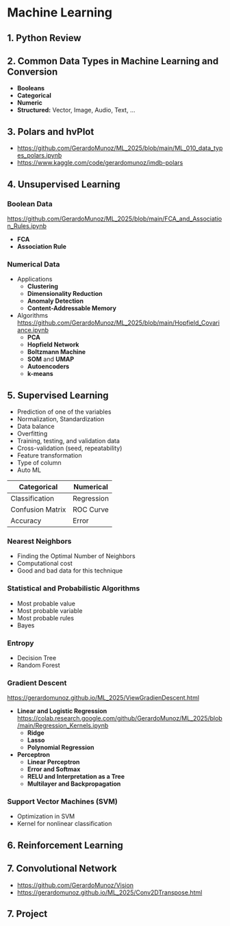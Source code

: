# Machine Learning

## 1. Python Review

## 2. Common Data Types in Machine Learning and Conversion
- **Booleans**
- **Categorical**
- **Numeric**
- **Structured:** Vector, Image, Audio, Text, …

## 3. Polars and hvPlot
* https://github.com/GerardoMunoz/ML_2025/blob/main/ML_010_data_types_polars.ipynb
* https://www.kaggle.com/code/gerardomunoz/imdb-polars

## 4. Unsupervised Learning
### Boolean Data
https://github.com/GerardoMunoz/ML_2025/blob/main/FCA_and_Association_Rules.ipynb
- **FCA**
- **Association Rule**
### Numerical Data
- Applications
  - **Clustering**
  - **Dimensionality Reduction**
  - **Anomaly Detection**
  - **Content-Addressable Memory**
- Algorithms
https://github.com/GerardoMunoz/ML_2025/blob/main/Hopfield_Covariance.ipynb
  - **PCA**
  - **Hopfield Network**
  - **Boltzmann Machine**
  - **SOM** and **UMAP**
  - **Autoencoders**
  - **k-means**

## 5. Supervised Learning
- Prediction of one of the variables
- Normalization, Standardization
- Data balance
- Overfitting
- Training, testing, and validation data
- Cross-validation (seed, repeatability)
- Feature transformation
- Type of column
- Auto ML

| **Categorical** | **Numerical** |
|---------------|-------------|
| Classification | Regression |
| Confusion Matrix | ROC Curve |
| Accuracy | Error |


### Nearest Neighbors 
- Finding the Optimal Number of Neighbors
- Computational cost
- Good and bad data for this technique

### Statistical and Probabilistic Algorithms
- Most probable value
- Most probable variable
- Most probable rules
- Bayes

### Entropy
- Decision Tree
- Random Forest

### Gradient Descent
https://gerardomunoz.github.io/ML_2025/ViewGradienDescent.html
- **Linear and Logistic Regression**
  https://colab.research.google.com/github/GerardoMunoz/ML_2025/blob/main/Regression_Kernels.ipynb
  - **Ridge**
  - **Lasso**
  - **Polynomial Regression**
- **Perceptron**
  - **Linear Perceptron**
  - **Error and Softmax**
  - **RELU and Interpretation as a Tree**
  - **Multilayer and Backpropagation**

### Support Vector Machines (SVM)
- Optimization in SVM
- Kernel for nonlinear classification

## 6. Reinforcement Learning

## 7. Convolutional Network 
* https://github.com/GerardoMunoz/Vision
* https://gerardomunoz.github.io/ML_2025/Conv2DTranspose.html

## 7. Project
